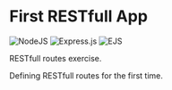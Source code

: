# First RESTfull App

![NodeJS](https://img.shields.io/badge/node.js-6DA55F?style=for-the-badge&logo=node.js&logoColor=white) ![Express.js](https://img.shields.io/badge/express.js-%23404d59.svg?style=for-the-badge&logo=express&logoColor=%2361DAFB) <img alt='EJS' src='https://img.shields.io/badge/<%25=_EJS %25>-100000?style=for-the-badge&logo=&logoColor=&labelColor=&color=A0B657'/>

RESTfull routes exercise.

Defining  RESTfull routes for the first time.

